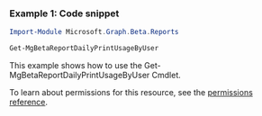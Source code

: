### Example 1: Code snippet

```powershell
Import-Module Microsoft.Graph.Beta.Reports

Get-MgBetaReportDailyPrintUsageByUser
```
This example shows how to use the Get-MgBetaReportDailyPrintUsageByUser Cmdlet.

To learn about permissions for this resource, see the [permissions reference](/graph/permissions-reference).

